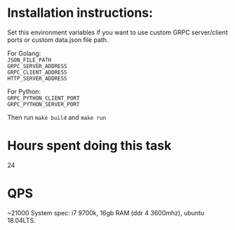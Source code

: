 # Installation instructions: 
Set this environment variables if you want to use custom GRPC server/client ports 
or custom data.json file path.

For Golang:  
    `JSON_FILE_PATH`  
    `GRPC_SERVER_ADDRESS`    
    `GRPC_CLIENT_ADDRESS`    
    `HTTP_SERVER_ADDRESS`
    
For Python:  
    `GRPC_PYTHON_CLIENT_PORT`    
    `GRPC_PYTHON_SERVER_PORT`
    
Then run `make build` and `make run`

# Hours spent doing this task 
24 

# QPS 
~21000
System spec: 
i7 9700k, 16gb RAM (ddr 4 3600mhz), ubuntu 18.04LTS.
